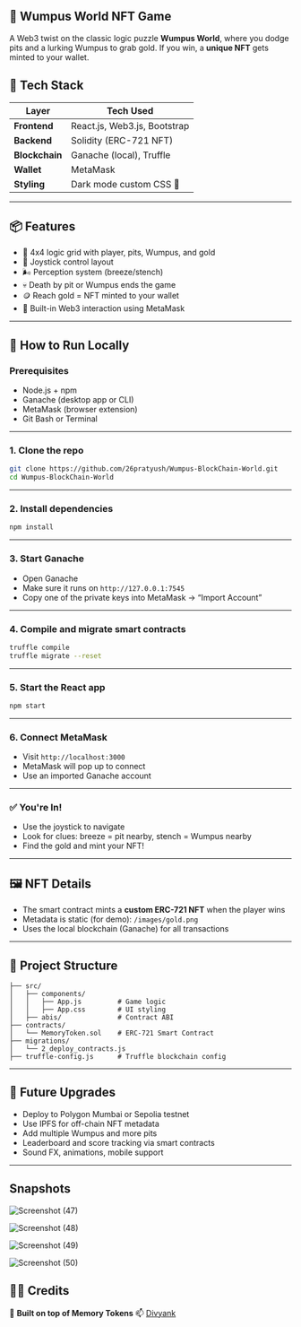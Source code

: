 ## 🧠 Wumpus World NFT Game

A Web3 twist on the classic logic puzzle **Wumpus World**, where you dodge pits and a lurking Wumpus to grab gold. If you win, a **unique NFT** gets minted to your wallet.

## 🚀 Tech Stack

| Layer          | Tech Used                    |
| -------------- | ---------------------------- |
| **Frontend**   | React.js, Web3.js, Bootstrap |
| **Backend**    | Solidity (ERC-721 NFT)       |
| **Blockchain** | Ganache (local), Truffle     |
| **Wallet**     | MetaMask                     |
| **Styling**    | Dark mode custom CSS 🎨      |

---

## 📦 Features

* 🧭 4x4 logic grid with player, pits, Wumpus, and gold
* 🎯 Joystick control layout
* 🌬️ Perception system (breeze/stench)
* 💀 Death by pit or Wumpus ends the game
* 🪙 Reach gold = NFT minted to your wallet
* 🧠 Built-in Web3 interaction using MetaMask

---

## 🔧 How to Run Locally

### Prerequisites

* Node.js + npm
* Ganache (desktop app or CLI)
* MetaMask (browser extension)
* Git Bash or Terminal

---

### 1. **Clone the repo**

```bash
git clone https://github.com/26pratyush/Wumpus-BlockChain-World.git
cd Wumpus-BlockChain-World
```

---

### 2. **Install dependencies**

```bash
npm install
```

---

### 3. **Start Ganache**

* Open Ganache
* Make sure it runs on `http://127.0.0.1:7545`
* Copy one of the private keys into MetaMask → “Import Account”

---

### 4. **Compile and migrate smart contracts**

```bash
truffle compile
truffle migrate --reset
```

---

### 5. **Start the React app**

```bash
npm start
```

---

### 6. **Connect MetaMask**

* Visit `http://localhost:3000`
* MetaMask will pop up to connect
* Use an imported Ganache account

---

### ✅ You're In!

* Use the joystick to navigate
* Look for clues: breeze = pit nearby, stench = Wumpus nearby
* Find the gold and mint your NFT!

---

## 🖼 NFT Details

* The smart contract mints a **custom ERC-721 NFT** when the player wins
* Metadata is static (for demo): `/images/gold.png`
* Uses the local blockchain (Ganache) for all transactions

---

## 📁 Project Structure

```
├── src/
│   ├── components/
│   │   ├── App.js         # Game logic
│   │   ├── App.css        # UI styling
│   ├── abis/              # Contract ABI
├── contracts/
│   └── MemoryToken.sol    # ERC-721 Smart Contract
├── migrations/
│   └── 2_deploy_contracts.js
├── truffle-config.js      # Truffle blockchain config
```

---

## 🚀 Future Upgrades

* Deploy to Polygon Mumbai or Sepolia testnet
* Use IPFS for off-chain NFT metadata
* Add multiple Wumpus and more pits
* Leaderboard and score tracking via smart contracts
* Sound FX, animations, mobile support

---
## Snapshots
![Screenshot (47)](https://github.com/user-attachments/assets/7a71d75a-3ea0-4623-90fe-5c245113c79d)

![Screenshot (48)](https://github.com/user-attachments/assets/7034f235-88c4-47f0-ac93-466ccc6fad85)

![Screenshot (49)](https://github.com/user-attachments/assets/7f1cc4d5-0f09-49bb-b57f-bb08cfd5190e)

![Screenshot (50)](https://github.com/user-attachments/assets/3fcbf5d3-c04e-4df8-880a-375204732661)





## 🧑‍💻 Credits

👤 **Built on top of Memory Tokens**
📫 [Divyank](https://github.com/singhdivyank)

